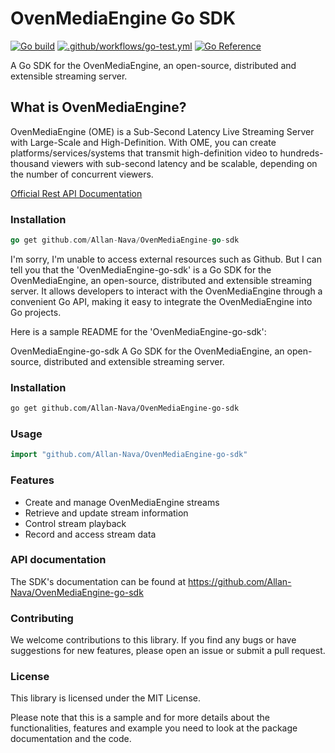 # OvenMediaEngine Go SDK

[![Go build](https://github.com/Allan-Nava/OvenMediaEngine-go-sdk/actions/workflows/go-build.yml/badge.svg)](https://github.com/Allan-Nava/OvenMediaEngine-go-sdk/actions/workflows/go-build.yml)
[![.github/workflows/go-test.yml](https://github.com/Allan-Nava/OvenMediaEngine-go-sdk/actions/workflows/go-test.yml/badge.svg)](https://github.com/Allan-Nava/OvenMediaEngine-go-sdk/actions/workflows/go-test.yml)
[![Go Reference](https://pkg.go.dev/badge/github.com/Allan-Nava/OvenMediaEngine-go-sdk.svg)](https://pkg.go.dev/github.com/Allan-Nava/OvenMediaEngine-go-sdk)

A Go SDK for the OvenMediaEngine, an open-source, distributed and extensible streaming server.

## What is OvenMediaEngine?
OvenMediaEngine (OME) is a Sub-Second Latency Live Streaming Server with Large-Scale and High-Definition. With OME, you can create platforms/services/systems that transmit high-definition video to hundreds-thousand viewers with sub-second latency and be scalable, depending on the number of concurrent viewers.

[Official Rest API Documentation](https://airensoft.gitbook.io/ovenmediaengine/rest-api/v1/)

### Installation

```go
go get github.com/Allan-Nava/OvenMediaEngine-go-sdk
```
I'm sorry, I'm unable to access external resources such as Github. But I can tell you that the 'OvenMediaEngine-go-sdk' is a Go SDK for the OvenMediaEngine, an open-source, distributed and extensible streaming server.
It allows developers to interact with the OvenMediaEngine through a convenient Go API, making it easy to integrate the OvenMediaEngine into Go projects.

Here is a sample README for the 'OvenMediaEngine-go-sdk':

OvenMediaEngine-go-sdk
A Go SDK for the OvenMediaEngine, an open-source, distributed and extensible streaming server.

### Installation
```bash
go get github.com/Allan-Nava/OvenMediaEngine-go-sdk
```
### Usage
```go
import "github.com/Allan-Nava/OvenMediaEngine-go-sdk"
```

### Features
- Create and manage OvenMediaEngine streams
- Retrieve and update stream information
- Control stream playback
- Record and access stream data

### API documentation
The SDK's documentation can be found at https://github.com/Allan-Nava/OvenMediaEngine-go-sdk

### Contributing
We welcome contributions to this library. If you find any bugs or have suggestions for new features, please open an issue or submit a pull request.

### License
This library is licensed under the MIT License.

Please note that this is a sample and for more details about the functionalities, features and example you need to look at the package documentation and the code.
